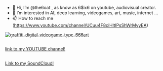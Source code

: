 
- 👋 Hi, I’m @the6oat , as know as 6$ix6 on youtube, audiovisual creator.
- 👀 I’m interested in AI, deep learning, videogames, art, music, internet ...
- 📫 How to reach me (https://www.youtube.com/channel/UCuu4F8ciHltIPsShWrMvyEA)

<a href="https://ibb.co/dPw7RGF"><img src="https://i.ibb.co/0CRQxhT/graffiti-digital-videogame-type-666art.jpg" alt="graffiti-digital-videogame-type-666art" border="0"></a>


##

[link to my YOUTUBE channel!](https://www.youtube.com/c/MAIKELPFSTHEONEPERREOMEN)
##
[Link to my SoundCloud!](https://soundcloud.com/6six6-thegoat)



